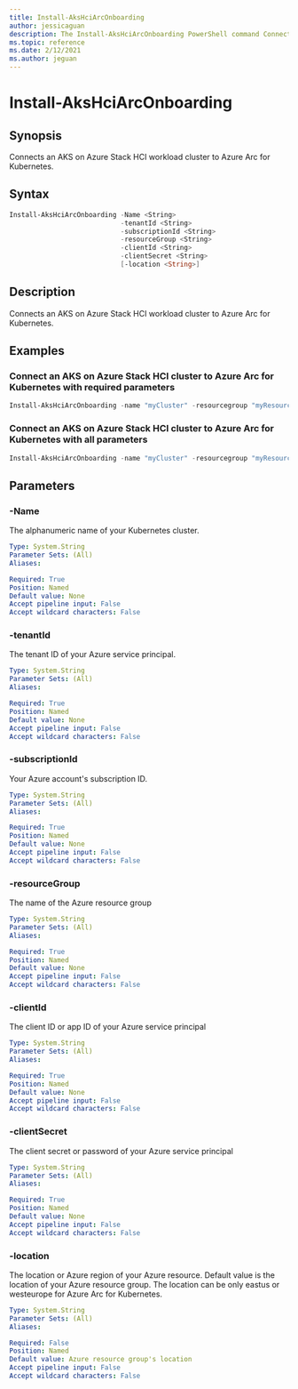 ```yaml
---
title: Install-AksHciArcOnboarding
author: jessicaguan
description: The Install-AksHciArcOnboarding PowerShell command Connects an AKS on Azure Stack HCI workload cluster to Azure Arc for Kubernetes.
ms.topic: reference
ms.date: 2/12/2021
ms.author: jeguan
---
```


# Install-AksHciArcOnboarding

## Synopsis
Connects an AKS on Azure Stack HCI workload cluster to Azure Arc for Kubernetes.

## Syntax

```powershell
Install-AksHciArcOnboarding -Name <String> 
                            -tenantId <String>
                            -subscriptionId <String> 
                            -resourceGroup <String>
                            -clientId <String>
                            -clientSecret <String>
                            [-location <String>]
```

## Description
Connects an AKS on Azure Stack HCI workload cluster to Azure Arc for Kubernetes.

## Examples

### Connect an AKS on Azure Stack HCI cluster to Azure Arc for Kubernetes with required parameters

```PowerShell
Install-AksHciArcOnboarding -name "myCluster" -resourcegroup "myResourceGroup" -subscriptionid "57ac26cf-a9f0-4908-b300-9a4e9a0fb205"  -clientid "22cc2695-54b9-49c1-9a73-2269592103d8" -clientsecret "09d3a928-b223-4dfe-80e8-fed13baa3b3d" -tenantid "72f988bf-86f1-41af-91ab-2d7cd011db47"
```

### Connect an AKS on Azure Stack HCI cluster to Azure Arc for Kubernetes with all parameters

```PowerShell
Install-AksHciArcOnboarding -name "myCluster" -resourcegroup "myResourceGroup" -location "eastus" -subscriptionid "57ac26cf-a9f0-4908-b300-9a4e9a0fb205"  -clientid "22cc2695-54b9-49c1-9a73-2269592103d8" -clientsecret "09d3a928-b223-4dfe-80e8-fed13baa3b3d" -tenantid "72f988bf-86f1-41af-91ab-2d7cd011db47"
```

## Parameters

### -Name
The alphanumeric name of your Kubernetes cluster.

```yaml
Type: System.String
Parameter Sets: (All)
Aliases:

Required: True
Position: Named
Default value: None
Accept pipeline input: False
Accept wildcard characters: False
```

### -tenantId
The tenant ID of your Azure service principal.

```yaml
Type: System.String
Parameter Sets: (All)
Aliases:

Required: True
Position: Named
Default value: None
Accept pipeline input: False
Accept wildcard characters: False
```

### -subscriptionId
Your Azure account's subscription ID.

```yaml
Type: System.String
Parameter Sets: (All)
Aliases:

Required: True
Position: Named
Default value: None
Accept pipeline input: False
Accept wildcard characters: False
```

### -resourceGroup
The name of the Azure resource group

```yaml
Type: System.String
Parameter Sets: (All)
Aliases:

Required: True
Position: Named
Default value: None
Accept pipeline input: False
Accept wildcard characters: False
```

### -clientId
The client ID or app ID of your Azure service principal

```yaml
Type: System.String
Parameter Sets: (All)
Aliases:

Required: True
Position: Named
Default value: None
Accept pipeline input: False
Accept wildcard characters: False
```

### -clientSecret
The client secret or password of your Azure service principal

```yaml
Type: System.String
Parameter Sets: (All)
Aliases:

Required: True
Position: Named
Default value: None
Accept pipeline input: False
Accept wildcard characters: False
```

### -location
The location or Azure region of your Azure resource. Default value is the location of your Azure resource group. The location can be only eastus or westeurope for Azure Arc for Kubernetes.

```yaml
Type: System.String
Parameter Sets: (All)
Aliases:

Required: False
Position: Named
Default value: Azure resource group's location
Accept pipeline input: False
Accept wildcard characters: False
```